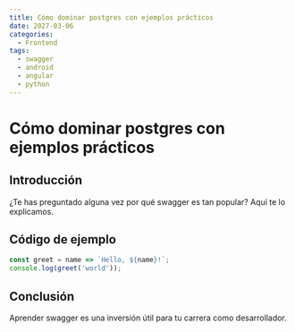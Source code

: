 ```yaml
---
title: Cómo dominar postgres con ejemplos prácticos
date: 2027-03-06
categories:
  - Frontend
tags:
  - swagger
  - android
  - angular
  - python
---
```


# Cómo dominar postgres con ejemplos prácticos

## Introducción

¿Te has preguntado alguna vez por qué swagger es tan popular? Aquí te lo explicamos.

## Código de ejemplo

```javascript
const greet = name => `Hello, ${name}!`;
console.log(greet('world'));
```

## Conclusión

Aprender swagger es una inversión útil para tu carrera como desarrollador.